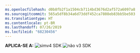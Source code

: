 ```yaml
---
ms.openlocfilehash: d0b8fb2f1a1504cb7114bd3676d2af572a6097a8
ms.sourcegitcommit: 565a5df8b34a6d73ddf452ca7808eb83bb5be503
ms.translationtype: HT
ms.contentlocale: pt-BR
ms.lasthandoff: 07/26/2019
ms.locfileid: "68230456"
---
```

<Token>**APLICA-SE A:** ![sim](../media/yes.png)v4 SDK ![não](../media/no.png) v3 SDK </Token>
